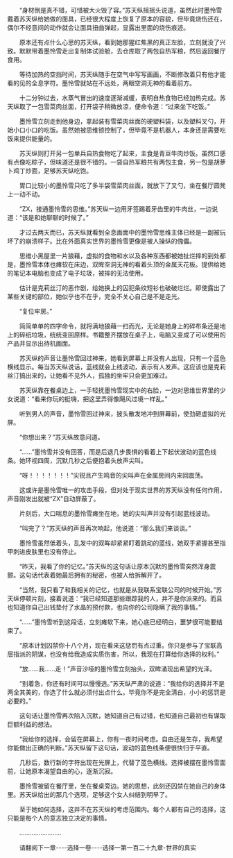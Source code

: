 <div class="read-content j_readContent" id="">
                <p>　　“身材倒是真不错，可惜被大火毁了容。”苏天纵摇摇头说道，虽然此时墨怜雪戴着苏天纵给她做的面具，已经很大程度上恢复了原本的容貌，但毕竟烧伤还在，偶尔不经意间的动作就会让面具扭曲弹起，显露出里面的烧伤痕迹。<p>　　原本还有点什么心思的苏天纵，看到她那猩红焦黑的真正左脸，立刻就没了兴致。默默带着墨怜雪走出复制体试验舱，去仓库取了两包自热军粮，然后返回餐厅食用。<p>　　等待加热的空挡时间，苏天纵随手在空气中写写画画，不断修改着只有他才能看的见的全息字符。墨怜雪就站在不远处，两眼空洞无神的看着前方。<p>　　十二分钟过去，水蒸气冒出的速度逐渐减缓，表明自热食物已经加热完成。苏天纵取了一包雪菜肉丝面，打开袋子稍微放凉，便命令道：“过来坐下吃饭。”<p>　　墨怜雪立刻走到他身边，拿起装有雪菜肉丝面的硬塑料袋，以及塑料叉勺，开始小口小口的吃饭。虽然她被思维锁控制了，但毕竟不是机器人，本身还是需要吃饭来提供能量的。<p>　　苏天纵则打开另一包单兵自热食物吃了起来，主食是青豆牛肉炒饭。虽然口感有点像吃粽子，但味道还是很不错的。一袋自热军粮共有两包主食，另一包是胡萝卜鸡丁炒面，足够苏天纵吃饱。<p>　　胃口比较小的墨怜雪只吃了多半袋雪菜肉丝面，就放下了叉勺，坐在餐厅圆凳上一动不动。<p>　　“ZX，接通墨怜雪的思维。”苏天纵一边用牙签踢着牙齿里的牛肉丝，一边说道：“该是和她聊聊的时候了。”<p>　　才过去两天而已，苏天纵就看到全息画面中的墨怜雪思维主体已经是一副被玩坏了的崩溃样子。比在外面真实世界的墨怜雪更像是被人操纵的傀儡。<p>　　思维小黑屋里一片狼藉，虚拟的食物和水以及各种东西都被她扯烂摔的到处都是，墨怜雪本体也瘫软在床边，双眸空洞无神的看着头顶的金属天花板。提供给她的笔记本电脑也变成了电子垃圾，被摔的无法使用。<p>　　估计是克莉丝汀的恶作剧，给她换上的囚犯条纹短衫也破破烂烂。即使露出了某些关键的部位，她似乎也不在乎，完全不关心自己是不是走光。<p>　　“复位牢房。”<p>　　简简单单的四字命令，就将满地狼藉一扫而光，无论是她身上的碎布条还是地上的碎纸垃圾，统统变回原样。书籍整齐摆放在桌子上，电脑又变成了可以使用的产品并显示出待机画面。<p>　　苏天纵的声音让墨怜雪回过神来，她看到屏幕上并没有人出现，只有一个蓝色横线显示。每当苏天纵说话，蓝线就会上线波动，表示有人发声。这应该也是克莉丝汀搞出来的，让她看不见外人，孤独的坐牢只会更加难过。<p>　　苏天纵靠在餐桌边上，一手轻抚墨怜雪现实中的右脸，一边对思维世界里的少女说道：“看来你玩的挺嗨，把这里弄得像飓风过境一样乱。”<p>　　听到男人的声音，墨怜雪回过神来，披头散发地冲到屏幕前，使劲砸虚拟的光屏。<p>　　“你想出来？”苏天纵故意问道。<p>　　“……”墨怜雪并没有回答，而是后退几步畏惧的看着上下起伏波动的蓝色线条。她环视四周，沉默几秒之后便抱着头放声尖叫。<p>　　“呀！！！！！！！”尖锐且产生鸣音的尖叫声在金属房间内来回震荡。<p>　　这或许是墨怜雪唯一的攻击手段，但对处于现实世界的苏天纵没有任何作用，声音刚发出就被“ZX”自动屏蔽了。<p>　　片刻后，大口喘息的墨怜雪瘫坐在地，她的尖叫声并没有引起蓝线波动。<p>　　“叫完了？”苏天纵的声音再次响起，他说道：“那么我们来谈谈。”<p>　　墨怜雪虽然低着头，乱发中的双眸却紧紧盯着跳动的蓝线，她双手紧握甚至指甲刺进皮肤里也没有停止。<p>　　“昨天，我看了你的记忆。”苏天纵的这句话让原本沉默的墨怜雪突然浑身震颤。这句话代表着她最后拥有的秘密，也被人给拆解开了。<p>　　“当然，我只看了和我相关的记忆，也就是从我联系宝联公司的时候开始。”苏天纵停顿片刻，接着说道：“我已经知道那些跟踪我的人，并不是你派来的。而且也知道你自己出钱垫付了水晶的预付款，也向你的公司隐瞒了我的事情。”<p>　　“……”墨怜雪听到这段话，立刻瘫软下来，她心底已经明白，噩梦很可能要结束了。<p>　　“原本计划囚禁你十八个月，现在看来这惩罚有点过重。你只是参与了宝联高层指派的阴谋，也没有给我造成实质伤害，所以，我现在打算给你选择的权利。”<p>　　“放……我……走！”声音沙哑的墨怜雪立刻抬头，双眸涌现出希望的光泽。<p>　　“别着急，你还有时间可以慢慢选。”苏天纵严肃的说道：“我给你的选择并不是两全其美的，你选了什么就必须付出点什么。毕竟你不是完全清白，小小的惩罚是必要的。”<p>　　这句话让墨怜雪再次陷入沉默，她知道自己有过错，也知道自己最初也有谋取巨额利益的想法。<p>　　“我给你的选择，会留在屏幕上，你有一夜时间考虑。自由还是生存，我希望你能做出正确的判断。”苏天纵留下这句话，波动的蓝色线条便很快归于平直。<p>　　几秒后，数行新的字符出现在光屏上，代替了蓝色横线。选择被摆在墨怜雪面前，让她原本渴望自由的心，逐渐沉寂。<p>　　墨怜雪被留在餐厅里，坐在餐桌旁边。她的思想，此刻还囚禁在她自己的身体里。苏天纵给出的那几个选项，足够这个女人纠结到明早了。<p>　　至于她如何选择，这并不在苏天纵的考虑范围内。每个人都有自己的选择，这只能是每个人的意志独立决定的事情。<p>　　……………………<p>　　请翻阅下一章----选择一卷----选择一第一百二十九章-世界的真实<p> 
            </div>